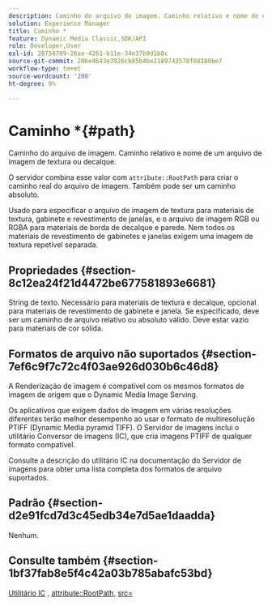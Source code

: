 ```yaml
---
description: Caminho do arquivo de imagem. Caminho relativo e nome de um arquivo de imagem de textura ou decalque.
solution: Experience Manager
title: Caminho *
feature: Dynamic Media Classic,SDK/API
role: Developer,User
exl-id: 28758709-26ae-4261-b11e-34e37b9d1b8c
source-git-commit: 206e4643e3926cb85b4be2189743578f88180be7
workflow-type: tm+mt
source-wordcount: '208'
ht-degree: 0%

---
```


# Caminho *{#path}

Caminho do arquivo de imagem. Caminho relativo e nome de um arquivo de imagem de textura ou decalque.

O servidor combina esse valor com `attribute::RootPath` para criar o caminho real do arquivo de imagem. Também pode ser um caminho absoluto.

Usado para especificar o arquivo de imagem de textura para materiais de textura, gabinete e revestimento de janelas, e o arquivo de imagem RGB ou RGBA para materiais de borda de decalque e parede. Nem todos os materiais de revestimento de gabinetes e janelas exigem uma imagem de textura repetível separada.

## Propriedades {#section-8c12ea24f21d4472be677581893e6681}

String de texto. Necessário para materiais de textura e decalque, opcional para materiais de revestimento de gabinete e janela. Se especificado, deve ser um caminho de arquivo relativo ou absoluto válido. Deve estar vazio para materiais de cor sólida.

## Formatos de arquivo não suportados {#section-7ef6c9f7c72c4f03ae926d030b6c46d8}

A Renderização de imagem é compatível com os mesmos formatos de imagem de origem que o Dynamic Media Image Serving.

Os aplicativos que exigem dados de imagem em várias resoluções diferentes terão melhor desempenho ao usar o formato de multiresolução PTIFF (Dynamic Media pyramid TIFF). O Servidor de imagens inclui o utilitário Conversor de imagens (IC), que cria imagens PTIFF de qualquer formato compatível.

Consulte a descrição do utilitário IC na documentação do Servidor de imagens para obter uma lista completa dos formatos de arquivo suportados.

## Padrão {#section-d2e91fcd7d3c45edb34e7d5ae1daadda}

Nenhum.

## Consulte também {#section-1bf37fab8e5f4c42a03b785abafc53bd}

[Utilitário IC](/help/aem-is-ir-api/is-api/is-utils/utilities/r-ic.md) , [attribute::RootPath](/help/aem-is-ir-api/ir-api/material-cat/image-rendering-api-ref/c-ir-material-catalog/c-ir-attributes-reference/r-ir-rootpath.md), [src=](/help/aem-is-ir-api/ir-api/http-protocol/image-rendering-api-ref/c-ir-http-protocol-ref/c-ir-http-protocol-command-reference/r-ir-src.md)
